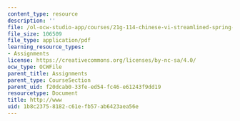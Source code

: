 ```yaml
---
content_type: resource
description: ''
file: /ol-ocw-studio-app/courses/21g-114-chinese-vi-streamlined-spring-2005/1b8c23758182c61efb57ab6423aea56e_MIT21G_114S05_3_31j.pdf
file_size: 106509
file_type: application/pdf
learning_resource_types:
- Assignments
license: https://creativecommons.org/licenses/by-nc-sa/4.0/
ocw_type: OCWFile
parent_title: Assignments
parent_type: CourseSection
parent_uid: f20dcab0-33fe-ed54-fc46-e61243f9dd19
resourcetype: Document
title: http://www
uid: 1b8c2375-8182-c61e-fb57-ab6423aea56e
---
```

